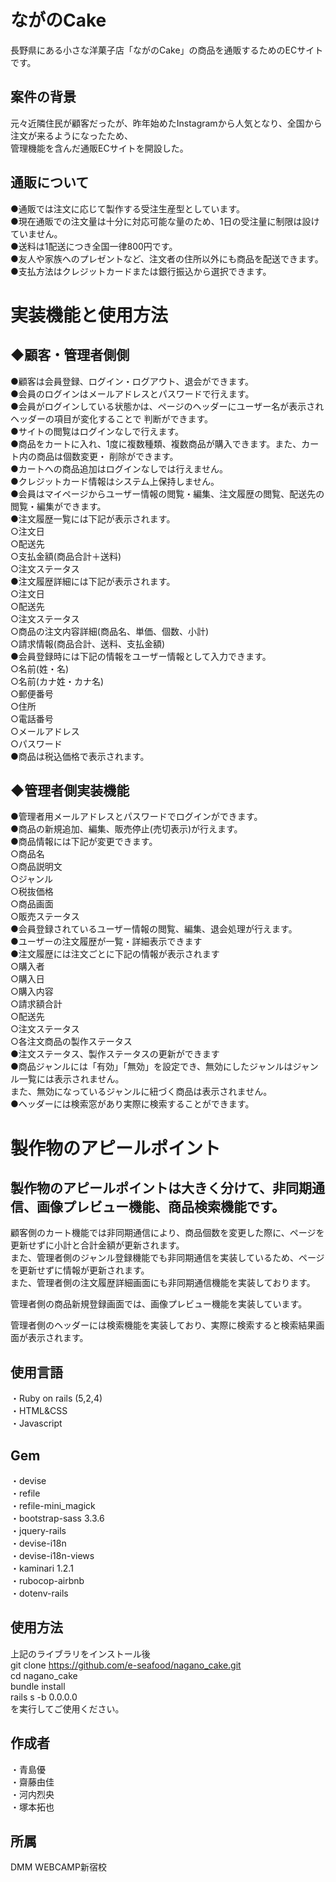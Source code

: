 # ながのCake

長野県にある小さな洋菓子店「ながのCake」の商品を通販するためのECサイトです。

## 案件の背景

元々近隣住民が顧客だったが、昨年始めたInstagramから人気となり、全国から注文が来るようになったため、<br>管理機能を含んだ通販ECサイトを開設した。

## 通販について
●通販では注文に応じて製作する受注生産型としています。<br>
●現在通販での注文量は十分に対応可能な量のため、1日の受注量に制限は設けていません。<br>
●送料は1配送につき全国一律800円です。<br>
●友人や家族へのプレゼントなど、注文者の住所以外にも商品を配送できます。<br>
●支払方法はクレジットカードまたは銀行振込から選択できます。<br>

# 実装機能と使用方法

## ◆顧客・管理者側側
●顧客は会員登録、ログイン・ログアウト、退会ができます。<br>
●会員のログインはメールアドレスとパスワードで行えます。<br>
●会員がログインしている状態かは、ページのヘッダーにユーザー名が表示されヘッダーの項目が変化することで   判断ができます。<br>
●サイトの閲覧はログインなしで行えます。<br>
●商品をカートに入れ、1度に複数種類、複数商品が購入できます。また、カート内の商品は個数変更・     削除ができます。<br>
●カートへの商品追加はログインなしでは行えません。<br>
●クレジットカード情報はシステム上保持しません。<br>
●会員はマイページからユーザー情報の閲覧・編集、注文履歴の閲覧、配送先の閲覧・編集ができます。<br>
●注文履歴一覧には下記が表示されます。<br>
							○注文日<br>
							○配送先<br>
							○支払金額(商品合計＋送料)<br>
							○注文ステータス<br>
●注文履歴詳細には下記が表示されます。<br>
							○注文日<br>
							○配送先<br>
							○注文ステータス<br>
							○商品の注文内容詳細(商品名、単価、個数、小計)<br>
							○請求情報(商品合計、送料、支払金額)<br>
●会員登録時には下記の情報をユーザー情報として入力できます。<br>
							○名前(姓・名)<br>
							○名前(カナ姓・カナ名)<br>
							○郵便番号<br>
							○住所<br>
							○電話番号<br>
							○メールアドレス<br>
							○パスワード<br>
●商品は税込価格で表示されます。<br>

## ◆管理者側実装機能
●管理者用メールアドレスとパスワードでログインができます。<br>
●商品の新規追加、編集、販売停止(売切表示)が行えます。<br>
●商品情報には下記が変更できます。<br>
							○商品名<br>
							○商品説明文<br>
							○ジャンル<br>
							○税抜価格<br>
							○商品画面<br>
							○販売ステータス<br>
●会員登録されているユーザー情報の閲覧、編集、退会処理が行えます。<br>
●ユーザーの注文履歴が一覧・詳細表示できます<br>
●注文履歴には注文ごとに下記の情報が表示されます<br>
							○購入者<br>
							○購入日<br>
							○購入内容<br>
							○請求額合計<br>
							○配送先<br>
							○注文ステータス<br>
							○各注文商品の製作ステータス<br>
●注文ステータス、製作ステータスの更新ができます<br>
●商品ジャンルには「有効」「無効」を設定でき、無効にしたジャンルはジャンル一覧には表示されません。<br>
 また、無効になっているジャンルに紐づく商品は表示されません。<br>
●ヘッダーには検索窓があり実際に検索することができます。<br>

# 製作物のアピールポイント

## 製作物のアピールポイントは大きく分けて、非同期通信、画像プレビュー機能、商品検索機能です。
顧客側のカート機能では非同期通信により、商品個数を変更した際に、ページを更新せずに小計と合計金額が更新されます。<br>
また、管理者側のジャンル登録機能でも非同期通信を実装しているため、ページを更新せずに情報が更新されます。<br>
また、管理者側の注文履歴詳細画面にも非同期通信機能を実装しております。<br>

管理者側の商品新規登録画面では、画像プレビュー機能を実装しています。<br>

管理者側のヘッダーには検索機能を実装しており、実際に検索すると検索結果画面が表示されます。<br>

## 使用言語
・Ruby on rails (5,2,4)<br>
・HTML&CSS<br>
・Javascript<br>

## Gem
・devise<br>
・refile<br>
・refile-mini_magick<br>
・bootstrap-sass 3.3.6<br>
・jquery-rails<br>
・devise-i18n<br>
・devise-i18n-views<br>
・kaminari 1.2.1<br>
・rubocop-airbnb<br>
・dotenv-rails<br>

## 使用方法
上記のライブラリをインストール後<br>
git clone https://github.com/e-seafood/nagano_cake.git<br>
cd nagano_cake<br>
bundle install<br>
rails s -b 0.0.0.0<br>
を実行してご使用ください。

## 作成者
・青島優<br>
・齋藤由佳<br>
・河内烈央<br>
・塚本拓也

## 所属
DMM WEBCAMP新宿校